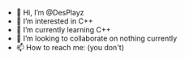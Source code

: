 - 👋 Hi, I’m @DesPlayz
- 👀 I’m interested in C++
- 🌱 I’m currently learning C++
- 💞️ I’m looking to collaborate on nothing currently
- 📫 How to reach me: (you don't)

